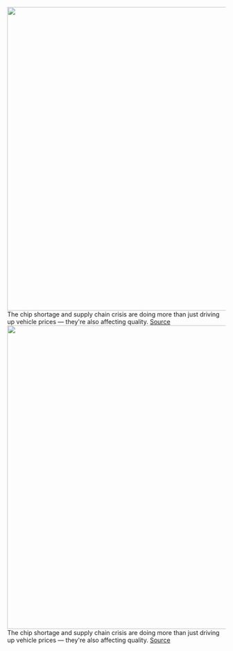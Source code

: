 <img src='https://cdn.vox-cdn.com/thumbor/1YVEwd2WSvAe8f1Y2zAdU3GRAxQ=/0x0:2040x1360/1200x800/filters:focal(857x517:1183x843)/cdn.vox-cdn.com/uploads/chorus_image/image/71030125/ahawkins_20210321_4490_0016.0.jpg' width='700px' /><br/>
The chip shortage and supply chain crisis are doing more than just driving up vehicle prices — they're also affecting quality.
<a href='https://www.theverge.com/2022/6/29/23188085/jd-power-initial-quality-study-2022-tesla-polestar-ev-decline'> Source <a/><img src='https://cdn.vox-cdn.com/thumbor/1YVEwd2WSvAe8f1Y2zAdU3GRAxQ=/0x0:2040x1360/1200x800/filters:focal(857x517:1183x843)/cdn.vox-cdn.com/uploads/chorus_image/image/71030125/ahawkins_20210321_4490_0016.0.jpg' width='700px' /><br/>
The chip shortage and supply chain crisis are doing more than just driving up vehicle prices — they're also affecting quality.
<a href='https://www.theverge.com/2022/6/29/23188085/jd-power-initial-quality-study-2022-tesla-polestar-ev-decline'> Source <a/>